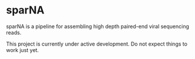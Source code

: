 # sparNA  

sparNA is a pipeline for assembling high depth paired-end viral sequencing reads.

This project is currently under active development. Do not expect things to work just yet.